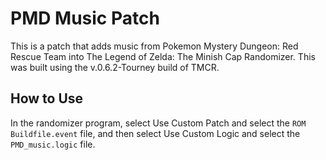 # PMD Music Patch

This is a patch that adds music from Pokemon Mystery Dungeon: Red Rescue Team into The Legend of Zelda: The Minish Cap Randomizer. This was built using the v.0.6.2-Tourney build of TMCR. 

## How to Use

In the randomizer program, select Use Custom Patch and select the `ROM Buildfile.event` file, and then select Use Custom Logic and select the `PMD_music.logic` file.

